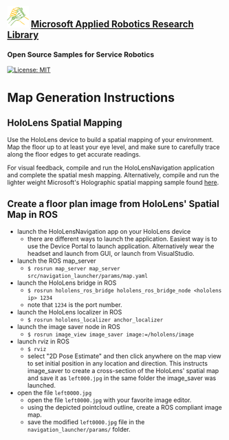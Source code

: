 ## ![logo](../img/MARR_logo.png) [Microsoft Applied Robotics Research Library](https://special-giggle-b26bab5f.pages.github.io/)
### Open Source Samples for Service Robotics
[![License: MIT](https://img.shields.io/badge/License-MIT-yellow.svg)](https://opensource.org/licenses/MIT) 

# Map Generation Instructions

## HoloLens Spatial Mapping

Use the HoloLens device to build a spatial mapping of your environment. Map the floor up to at least your eye level, 
and make sure to carefully trace along the floor edges to get accurate readings.

For visual feedback, compile and run the HoloLensNavigation application and complete the spatial mesh mapping. Alternatively, compile and run the lighter weight Microsoft's Holographic spatial mapping sample found 
[here](https://github.com/microsoft/Windows-universal-samples/tree/master/Samples/HolographicSpatialMapping).

## Create a floor plan image from HoloLens' Spatial Map in ROS

- launch the HoloLensNavigation app on your HoloLens device
    - there are different ways to launch the application. Easiest way is to use the Device Portal to launch 
application. Alternatively wear the headset and launch from GUI, or launch from VisualStudio.
- launch the ROS map_server
    - ```$ rosrun map_server map_server src/navigation_launcher/params/map.yaml```
- launch the HoloLens bridge in ROS
    - ```$ rosrun hololens_ros_bridge hololens_ros_bridge_node <hololens ip> 1234```
    - note that ```1234``` is the port number.
- launch the HoloLens localizer in ROS
    - ```$ rosrun hololens_localizer anchor_localizer```
- launch the image saver node in ROS
    - ```$ rosrun image_view image_saver image:=/hololens/image```
- launch rviz in ROS  
    - ```$ rviz```
    - select "2D Pose Estimate" and then click anywhere on the map view to set initial position in any location and 
  direction. This instructs image_saver to create a cross-section of the HoloLens' spatial map and save it as 
  ```left000.jpg``` in the same folder the image_saver was launched.
- open the file ```left0000.jpg```
    - open the file ```left0000.jpg``` with your favorite image editor.
    - using the depicted pointcloud outline, create a ROS compliant image map.
    - save the modified ```left0000.jpg``` file in the ```navigation_launcher/params/``` folder.
